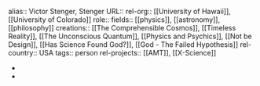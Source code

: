 alias:: Victor Stenger, Stenger
URL::
rel-org:: [[University of Hawaii]], [[University of Colorado]] 
role::
fields:: [[physics]], [[astronomy]], [[philosophy]] 
creations:: [[The Comprehensible Cosmos]], [[Timeless Reality]], [[The Unconscious Quantum]], [[Physics and Psychics]], [[Not be Design]], [[Has Science Found God?]], [[God - The Failed Hypothesis]] 
rel-country:: USA
tags:: person
rel-projects:: [[AMT]], [[X-Science]] 



-
-